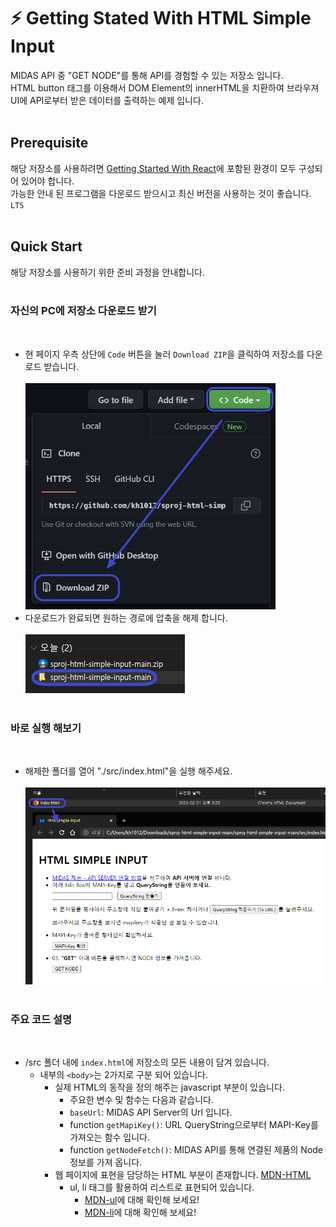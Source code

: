 # :zap: Getting Stated With HTML Simple Input

MIDAS API 중 "GET NODE"를 통해 API를 경험할 수 있는 저장소 입니다.\
HTML button 태그를 이용해서 DOM Element의 innerHTML을 치환하여 브라우져 UI에 API로부터 받은 데이터를 출력하는 예제 입니다.
<br /><br />

## Prerequisite

해당 저장소를 사용하려면 [Getting Started With React](https://github.com/kh1012/sproj-prerequisite/tree/main/react)에 포함된 환경이 모두 구성되어 있어야 합니다. \
가능한 안내 된 프로그램을 다운로드 받으시고 최신 버전을 사용하는 것이 좋습니다. `LTS`
<br /><br />

## Quick Start

해당 저장소를 사용하기 위한 준비 과정을 안내합니다.
<br /><br />

### 자신의 PC에 저장소 다운로드 받기
<br />

- 현 페이지 우측 상단에 `Code` 버튼을 눌러 `Download ZIP`을 클릭하여 저장소를 다운로드 받습니다.\
  <br />
  <img src="./img/download.png" width="400px" />
- 다운로드가 완료되면 원하는 경로에 압축을 해제 합니다.\
  <br />
  ![img](./img/releasezip.png)
<br /><br />

### 바로 실행 해보기
<br />

- 해제한 폴더를 열어 "./src/index.html"을 실행 해주세요.\
  <br />
  <img src="./img/openhtml.png" width="600px" />
<br /><br />

### 주요 코드 설명
<br />

- /src 폴더 내에 `index.html`에 저장소의 모든 내용이 담겨 있습니다.
  - 내부의 `<body>`는 2가지로 구분 되어 있습니다.
    - 실제 HTML의 동작을 정의 해주는 javascript 부분이 있습니다.
      - 주요한 변수 및 함수는 다음과 같습니다.
      - `baseUrl`: MIDAS API Server의 Url 입니다.
      - function `getMapiKey()`: URL QueryString으로부터 MAPI-Key를 가져오는 함수 입니다.
      - function `getNodeFetch()`: MIDAS API를 통해 연결된 제품의 Node 정보를 가져 옵니다.
    - 웹 페이지에 표현을 담당하는 HTML 부분이 존재합니다. [MDN-HTML](https://developer.mozilla.org/ko/docs/Web/HTML)
      - ul, li 태그를 활용하여 리스트로 표현되어 있습니다.
        - [MDN-ul](https://developer.mozilla.org/ko/docs/Web/HTML/Element/ul)에 대해 확인해 보세요!
        - [MDN-li](https://developer.mozilla.org/ko/docs/Web/HTML/Element/li)에 대해 확인해 보세요!